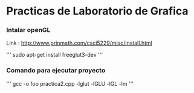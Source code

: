 # Practicas de Laboratorio de Grafica

### Intalar openGL
Link : http://www.prinmath.com/csci5229/misc/install.html

''' 
sudo apt-get install freeglut3-dev
'''

### Comando para ejecutar proyecto
'''
gcc -o foo practica2.cpp -lglut -lGLU -lGL -lm
'''


